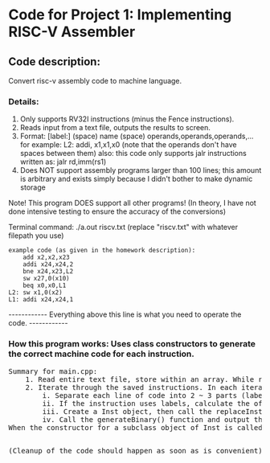 # Code for Project 1: Implementing RISC-V Assembler

## Code description: 
  Convert risc-v assembly code to machine language.


### Details:
1. Only supports RV32I instructions (minus the Fence instructions). 
2. Reads input from a text file, outputs the results to screen.
3. Format: [label:] (space) name (space) operands,operands,operands,...
    for example: L2: addi, x1,x1,x0    (note that the operands don't have spaces between them)
    also: this code only supports jalr instructions written as: jalr rd,imm(rs1)
4. Does NOT support assembly programs larger than 100 lines; this amount is arbitrary and exists simply because I didn't bother to make dynamic storage

Note! This program DOES support all other programs! (In theory, I have not done intensive testing to ensure the accuracy of the conversions)

Terminal command: ./a.out riscv.txt
(replace "riscv.txt" with whatever filepath you use)

    example code (as given in the homework description):   
        add x2,x2,x23   
        addi x24,x24,2   
        bne x24,x23,L2   
        sw x27,0(x10)   
        beq x0,x0,L1   
    L2: sw x1,0(x2)   
    L1: addi x24,x24,1   

   
------------ Everything above this line is what you need to operate the code. ------------

### How this program works: Uses class constructors to generate the correct machine code for each instruction.
<pre>
Summary for main.cpp: 
    1. Read entire text file, store within an array. While reading, detect if there are labels present in front, save labels into a separate array.  
    2. Iterate through the saved instructions. In each iteration, do the following:
        i. Separate each line of code into 2 ~ 3 parts (label, name, operands)         
        ii. If the instruction uses labels, calculate the offset (using the label array)    
        iii. Create a Inst object, then call the replaceInst() function and immediately swap it with object of the appropriate subclass    
        iv. Call the generateBinary() function and output the machine code.     
When the constructor for a subclass object of Inst is called, it immediately generates the correct machine code.  

<pre>
(Cleanup of the code should happen as soon as is convenient)   
<pre>
